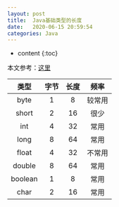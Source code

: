 ```yaml
---
layout: post
title:  Java基础类型的长度
date:   2020-06-15 20:59:54
categories: Java
---
```


* content
{:toc}

本文参考：[这里](https://jingyan.baidu.com/article/02027811c2fc345bcc9ce59a.html)

|类型|字节|长度|频率|
|:-:|:-:|:-:|:-:|
|byte|1|8|较常用|
|short|2|16|很少|
|int|4|32|常用|
|long|8|64|常用|
|float|4|32|不常用|
|double|8|64|常用|
|boolean|1|8|常用|
|char|2|16|常用|